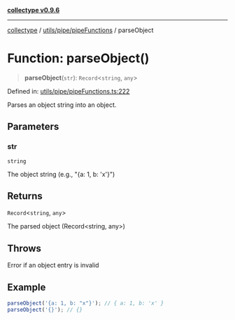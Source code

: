 [**collectype v0.9.6**](../../../../README.md)

***

[collectype](../../../../modules.md) / [utils/pipe/pipeFunctions](../README.md) / parseObject

# Function: parseObject()

> **parseObject**(`str`): `Record`\<`string`, `any`\>

Defined in: [utils/pipe/pipeFunctions.ts:222](https://github.com/maduhaime/collectype/blob/ba52424b164c706fb5e7ecc5581685b53a2ac88d/src/utils/pipe/pipeFunctions.ts#L222)

Parses an object string into an object.

## Parameters

### str

`string`

The object string (e.g., "{a: 1, b: 'x'}")

## Returns

`Record`\<`string`, `any`\>

The parsed object (Record<string, any>)

## Throws

Error if an object entry is invalid

## Example

```ts
parseObject('{a: 1, b: "x"}'); // { a: 1, b: 'x' }
parseObject('{}'); // {}
```
